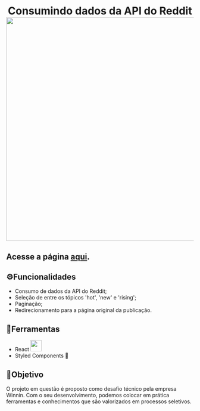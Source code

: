 
<div align='center'>
  <h1>Consumindo dados da API do Reddit
  <img src='https://user-images.githubusercontent.com/35473934/162631810-406bc4a6-40ce-42fa-9012-490c9d3644be.png' width=600px>

</div>

## Acesse a página [aqui](https://reddit-api-mauve.vercel.app/). 

## ⚙️Funcionalidades 
- Consumo de dados da API do Reddit; 
- Seleção de entre os tópicos 'hot', 'new' e 'rising'; 
- Paginação; 
- Redirecionamento para a página original da publicação. 

## 🔨Ferramentas 
- React <img src="https://cdn.jsdelivr.net/gh/devicons/devicon/icons/react/react-original.svg" width='30px'/>
- Styled Components 💅 
 
## 📓Objetivo 
O projeto em questão é proposto como desafio técnico pela empresa Winnin. Com o seu desenvolvimento, podemos colocar em prática ferramentas e conhecimentos que são valorizados em processos seletivos.
